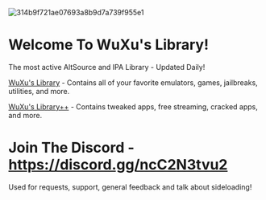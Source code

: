 ![314b9f721ae07693a8b9d7a739f955e1](https://user-images.githubusercontent.com/89362339/218333007-5a37edeb-29ae-4f97-abec-3855d2898291.png)

# Welcome To WuXu's Library! 

The most active AltSource and IPA Library - Updated Daily!

[WuXu's Library](https://raw.githubusercontent.com/WuXu1/wuxuslibrary/main/wuxu-complete.json) - Contains all of your favorite emulators, games, jailbreaks, utilities, and more.

[WuXu's Library++](https://raw.githubusercontent.com/WuXu1/wuxuslibrary/main/wuxu-complete%2B%2B.json) - Contains tweaked apps, free streaming, cracked apps, and more.

# Join The Discord - https://discord.gg/ncC2N3tvu2

Used for requests, support, general feedback and talk about sideloading!
